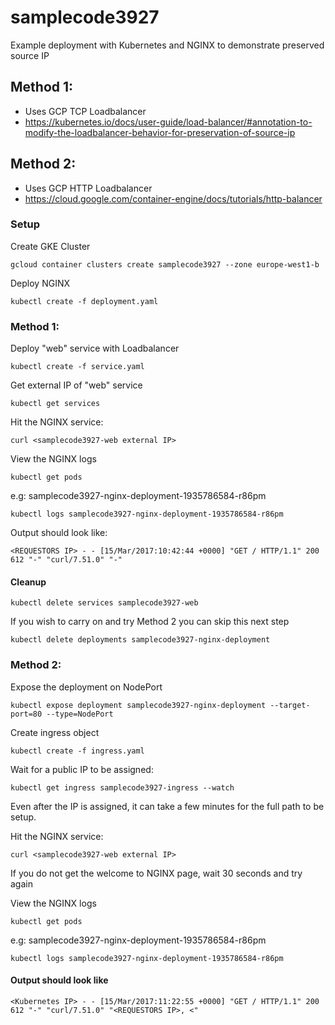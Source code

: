 # samplecode3927
Example deployment with Kubernetes and NGINX to demonstrate preserved source IP

## Method 1:
  * Uses GCP TCP Loadbalancer
  * https://kubernetes.io/docs/user-guide/load-balancer/#annotation-to-modify-the-loadbalancer-behavior-for-preservation-of-source-ip
  

## Method 2:
  * Uses GCP HTTP Loadbalancer
  * https://cloud.google.com/container-engine/docs/tutorials/http-balancer
  
  
### Setup

Create GKE Cluster

```
gcloud container clusters create samplecode3927 --zone europe-west1-b
```

Deploy NGINX

```
kubectl create -f deployment.yaml
```

### Method 1:

Deploy "web" service with Loadbalancer

```
kubectl create -f service.yaml
```

Get external IP of "web" service

```
kubectl get services
```

Hit the NGINX service:

```
curl <samplecode3927-web external IP>
```

View the NGINX logs

```
kubectl get pods
```

e.g: samplecode3927-nginx-deployment-1935786584-r86pm

```
kubectl logs samplecode3927-nginx-deployment-1935786584-r86pm
```

Output should look like:

```
<REQUESTORS IP> - - [15/Mar/2017:10:42:44 +0000] "GET / HTTP/1.1" 200 612 "-" "curl/7.51.0" "-"
```

#### Cleanup

```
kubectl delete services samplecode3927-web
```

If you wish to carry on and try Method 2 you can skip this next step

```
kubectl delete deployments samplecode3927-nginx-deployment
```

### Method 2:

Expose the deployment on NodePort

```
kubectl expose deployment samplecode3927-nginx-deployment --target-port=80 --type=NodePort
```

Create ingress object

```
kubectl create -f ingress.yaml
```

Wait for a public IP to be assigned:

```
kubectl get ingress samplecode3927-ingress --watch
```

Even after the IP is assigned, it can take a few minutes for the full path to be setup.

Hit the NGINX service:

```
curl <samplecode3927-web external IP>
```

If you do not get the welcome to NGINX page, wait 30 seconds and try again

View the NGINX logs

```
kubectl get pods
```

e.g: samplecode3927-nginx-deployment-1935786584-r86pm

```
kubectl logs samplecode3927-nginx-deployment-1935786584-r86pm
```

#### Output should look like

```
<Kubernetes IP> - - [15/Mar/2017:11:22:55 +0000] "GET / HTTP/1.1" 200 612 "-" "curl/7.51.0" "<REQUESTORS IP>, <"
``` 
  
